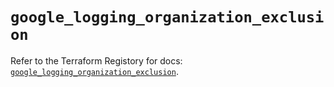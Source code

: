 # `google_logging_organization_exclusion`

Refer to the Terraform Registory for docs: [`google_logging_organization_exclusion`](https://www.terraform.io/docs/providers/google-beta/r/google_logging_organization_exclusion).
